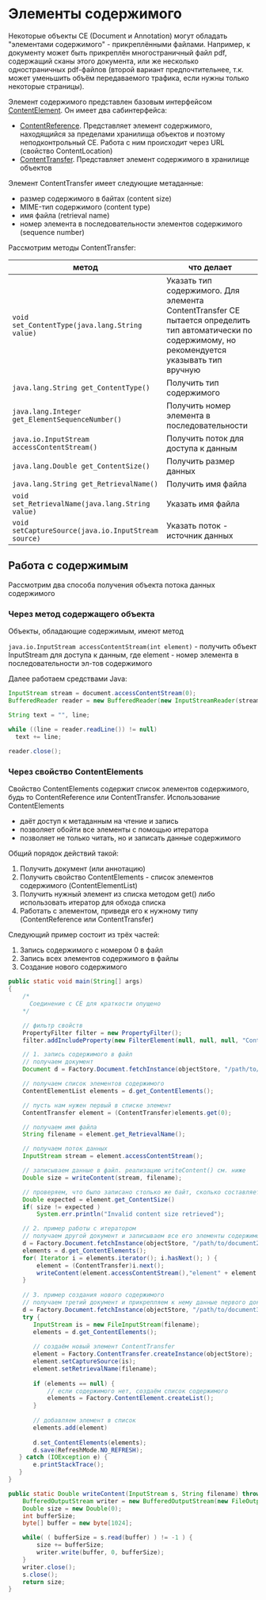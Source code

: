 # Элементы содержимого

Некоторые объекты CE (Document и Annotation) могут обладать "элементами содержимого" - прикреплёнными файлами. Например, к документу может быть прикреплён многостраничный файл pdf, содержащий сканы этого документа, или же несколько одностраничных pdf-файлов (второй вариант предпочтительнее, т.к. может уменьшить объём передаваемого трафика, если нужны только некоторые страницы).

Элемент содержимого представлен базовым интерфейсом [ContentElement](https://www.ibm.com/support/knowledgecenter/en/SSNW2F_5.2.0/com.ibm.p8.ce.dev.java.doc/com/filenet/api/core/ContentElement.html). Он имеет два сабинтерфейса:
* [ContentReference](https://www.ibm.com/support/knowledgecenter/en/SSNW2F_5.2.0/com.ibm.p8.ce.dev.java.doc/com/filenet/api/core/ContentReference.html). Представляет элемент содержимого, находящийся за пределами хранилища объектов и поэтому неподконтрольный CE. Работа с ним происходит через URL (свойство ContentLocation)
* [ContentTransfer](https://www.ibm.com/support/knowledgecenter/en/SSNW2F_5.2.0/com.ibm.p8.ce.dev.java.doc/com/filenet/api/core/ContentTransfer.html). Представляет элемент содержимого в хранилище объектов
 
Элемент ContentTransfer имеет следующие метаданные:

* размер содержимого в байтах (content size)
* MIME-тип содержимого (content type)
* имя файла (retrieval name)
* номер элемента в последовательности элементов содержимого (sequence number)

Рассмотрим методы ContentTransfer:

метод | что делает
------------ | -------------
`void set_ContentType(java.lang.String value)`|Указать тип содержимого. Для элемента ContentTransfer CE пытается определить тип автоматически по содержимому, но рекомендуется указывать тип вручную
`java.lang.String get_ContentType()`|Получить тип содержимого
`java.lang.Integer get_ElementSequenceNumber()`|Получить номер элемента в последовательности
`java.io.InputStream accessContentStream()`|Получить поток для доступа к данным
`java.lang.Double get_ContentSize()`|Получить размер данных
`java.lang.String get_RetrievalName()`|Получить имя файла
`void set_RetrievalName(java.lang.String value)`|Указать имя файла
`void setCaptureSource(java.io.InputStream source)`|Указать поток - источник данных

## Работа с содержимым

Рассмотрим два способа получения объекта потока данных содержимого

### Через метод содержащего объекта

Объекты, обладающие содержимым, имеют метод 

`java.io.InputStream accessContentStream(int element)` - получить объект InputStream для доступа к данным, где element - номер элемента в последовательности эл-тов содержимого

Далее работаем средствами Java:

```java
InputStream stream = document.accessContentStream(0);
BufferedReader reader = new BufferedReader(new InputStreamReader(stream));

String text = "", line;

while ((line = reader.readLine()) != null)
  text += line;
  
reader.close();
```

### Через свойство ContentElements

Свойство ContentElements содержит список элементов содержимого, будь то ContentReference или ContentTransfer. Использование ContentElements 

* даёт доступ к метаданным на чтение и запись
* позволяет обойти все элементы с помощью итератора 
* позволяет не только читать, но и записать данные содержимого

Общий порядок действий такой:

1. Получить документ (или аннотацию)
2. Получить свойство ContentElements - список элементов содержимого (ContentElementList)
3. Получить нужный элемент из списка методом get() либо использовать итератор для обхода списка
4. Работать с элементом, приведя его к нужному типу (ContentReference или ContentTransfer)

Следующий пример состоит из трёх частей:

1. Запись содержимого с номером 0 в файл
2. Запись всех элементов содержимого в файлы
3. Создание нового содержимого

```java
public static void main(String[] args)
{
    /*
      Соединение с CE для краткости опущено
    */

    // фильтр свойств
    PropertyFilter filter = new PropertyFilter();
    filter.addIncludeProperty(new FilterElement(null, null, null, "ContentElements", null));

    // 1. запись содержимого в файл
    // получаем документ
    Document d = Factory.Document.fetchInstance(objectStore, "/path/to/document1", filter);

    // получаем список элементов содержимого
    ContentElementList elements = d.get_ContentElements();

    // пусть нам нужен первый в списке элемент
    ContentTransfer element = (ContentTransfer)elements.get(0);

    // получаем имя файла
    String filename = element.get_RetrievalName();

    // получаем поток данных
    InputStream stream = element.accessContentStream();

    // записываем данные в файл. реализацию writeContent() см. ниже
    Double size = writeContent(stream, filename);

    // проверяем, что было записано столько же байт, сколько составляет размер данных
    Double expected = element.get_ContentSize()
    if( size != expected )
        System.err.println("Invalid content size retrieved");

    // 2. пример работы с итератором
    // получаем другой документ и записываем все его элементы содержимого в файлы  
    d = Factory.Document.fetchInstance(objectStore, "/path/to/document2", filter);
    elements = d.get_ContentElements();
    for( Iterator i = elements.iterator(); i.hasNext(); ) {
        element = (ContentTransfer)i.next();
        writeContent(element.accessContentStream(),"element" + element.get_ElementSequenceNumber());
    }
    
    // 3. пример создания нового содержимого
    // получаем третий документ и прикрепляем к нему данные первого документа
    d = Factory.Document.fetchInstance(objectStore, "/path/to/document3", filter);
    try {
       InputStream is = new FileInputStream(filename);
       elements = d.get_ContentElements();
      
       // создаём новый элемент ContentTransfer
       element = Factory.ContentTransfer.createInstance(objectStore);
       element.setCaptureSource(is);
       element.setRetrievalName(filename);
      
       if (elements == null) {
           // если содержимого нет, создаём список содержимого
           elements = Factory.ContentElement.createList();
       } 
       
       // добавляем элемент в список
       elements.add(element)
       
       d.set_ContentElements(elements);
       d.save(RefreshMode.NO_REFRESH);
   } catch (IOException e) {
       e.printStackTrace();
   }
}

public static Double writeContent(InputStream s, String filename) throws IOException {
    BufferedOutputStream writer = new BufferedOutputStream(new FileOutputStream(filename));
    Double size = new Double(0);
    int bufferSize;
    byte[] buffer = new byte[1024];

    while( ( bufferSize = s.read(buffer) ) != -1 ) {
        size += bufferSize;
        writer.write(buffer, 0, bufferSize);
    }
    writer.close();
    s.close();
    return size;
}
```

